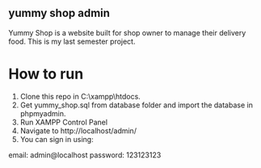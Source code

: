 ## yummy shop admin

Yummy Shop is a website built for shop owner to manage their delivery food.
This is my last semester project.

# How to run

1. Clone this repo in C:\xampp\htdocs.
2. Get yummy_shop.sql from database folder and import the database in phpmyadmin.
3. Run XAMPP Control Panel
4. Navigate to http://localhost/admin/
5. You can sign in using:

email: admin@localhost
password: 123123123